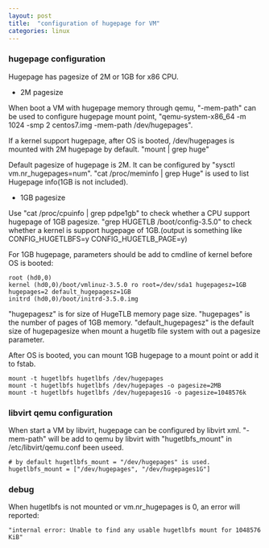 ```yaml
---
layout: post
title:  "configuration of hugepage for VM"
categories: linux
---
```


### hugepage configuration

Hugepage has pagesize of 2M or 1GB for x86 CPU.

- 2M pagesize

When boot a VM with hugepage memory through qemu, "-mem-path" can be used to configure hugepage mount point,
"qemu-system-x86_64 -m 1024 -smp 2 centos7.img -mem-path /dev/hugepages".

If a kernel support hugepage, after OS is booted, /dev/hugepages is mounted with 2M hugepage by default.
"mount | grep huge" 

Default pagesize of hugepage is 2M. It can be configured by "sysctl vm.nr_hugepages=num".
"cat /proc/meminfo | grep Huge" is used to list Hugepage info(1GB is not included).

- 1GB pagesize

Use "cat /proc/cpuinfo | grep pdpe1gb" to check whether a CPU support hugepage of 1GB pagesize.
"grep HUGETLB /boot/config-3.5.0" to check whether a kernel is support hugepage of 1GB.(output is something like CONFIG_HUGETLBFS=y CONFIG_HUGETLB_PAGE=y)

For 1GB hugepage, parameters should be add to cmdline of kernel before OS is booted:
```
root (hd0,0)
kernel (hd0,0)/boot/vmlinuz-3.5.0 ro root=/dev/sda1 hugepagesz=1GB hugepages=2 default_hugepagesz=1GB
initrd (hd0,0)/boot/initrd-3.5.0.img
```

"hugepagesz" is for size of HugeTLB memory page size. "hugepages" is the number of pages of 1GB memory.
"default_hugepagesz" is the default size of hugepagesize when mount a hugetlb file system with out a pagesize parameter.

After OS is booted, you can mount 1GB hugepage to a mount point or add it to fstab.
```
mount -t hugetlbfs hugetlbfs /dev/hugepages
mount -t hugetlbfs hugetlbfs /dev/hugepages -o pagesize=2MB 
mount -t hugetlbfs hugetlbfs /dev/hugepages1G -o pagesize=1048576k
```

### libvirt qemu configuration
When start a VM by libvirt, hugepage can be configured by libvirt xml.
"-mem-path" will be add to qemu by libvirt with "hugetlbfs_mount" in /etc/libvirt/qemu.conf been useed.
```
# by default hugetlbfs_mount = "/dev/hugepages" is used.
hugetlbfs_mount = ["/dev/hugepages", "/dev/hugepages1G"]
```

### debug
When hugetlbfs is not mounted or vm.nr_hugepages is 0, an error will reported:
```
"internal error: Unable to find any usable hugetlbfs mount for 1048576 KiB"

```
